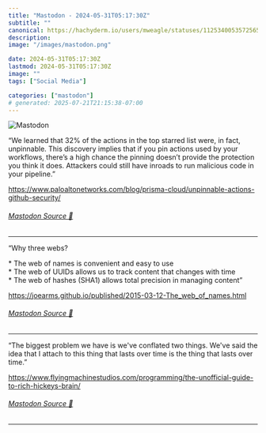 ```yaml
---
title: "Mastodon - 2024-05-31T05:17:30Z"
subtitle: ""
canonical: https://hachyderm.io/users/mweagle/statuses/112534005357256579
description:
image: "/images/mastodon.png"

date: 2024-05-31T05:17:30Z
lastmod: 2024-05-31T05:17:30Z
image: ""
tags: ["Social Media"]

categories: ["mastodon"]
# generated: 2025-07-21T21:15:38-07:00
---
```

![Mastodon](/images/mastodon.png)

<p>“We learned that 32% of the actions in the top starred list were, in fact, unpinnable. This discovery implies that if you pin actions used by your workflows, there’s a high chance the pinning doesn’t provide the protection you think it does. Attackers could still have inroads to run malicious code in your pipeline.”</p><p><a href="https://www.paloaltonetworks.com/blog/prisma-cloud/unpinnable-actions-github-security/" target="_blank" rel="nofollow noopener noreferrer" translate="no"><span class="invisible">https://www.</span><span class="ellipsis">paloaltonetworks.com/blog/pris</span><span class="invisible">ma-cloud/unpinnable-actions-github-security/</span></a></p>


###### [Mastodon Source 🐘](https://hachyderm.io/@mweagle/112534005357256579)

___

<p>“Why three webs?</p><p>* The web of names is convenient and easy to use<br />* The web of UUIDs allows us to track content that changes with time<br />* The web of hashes (SHA1) allows total precision in managing content” </p><p><a href="https://joearms.github.io/published/2015-03-12-The_web_of_names.html" target="_blank" rel="nofollow noopener noreferrer" translate="no"><span class="invisible">https://</span><span class="ellipsis">joearms.github.io/published/20</span><span class="invisible">15-03-12-The_web_of_names.html</span></a></p>


###### [Mastodon Source 🐘](https://hachyderm.io/@mweagle/112534027267124488)

___

<p>“The biggest problem we have is we&#39;ve conflated two things. We&#39;ve said the idea that I attach to this thing that lasts over time is the thing that lasts over time.”</p><p><a href="https://www.flyingmachinestudios.com/programming/the-unofficial-guide-to-rich-hickeys-brain/" target="_blank" rel="nofollow noopener noreferrer" translate="no"><span class="invisible">https://www.</span><span class="ellipsis">flyingmachinestudios.com/progr</span><span class="invisible">amming/the-unofficial-guide-to-rich-hickeys-brain/</span></a></p>


###### [Mastodon Source 🐘](https://hachyderm.io/@mweagle/112534095188670635)

___
